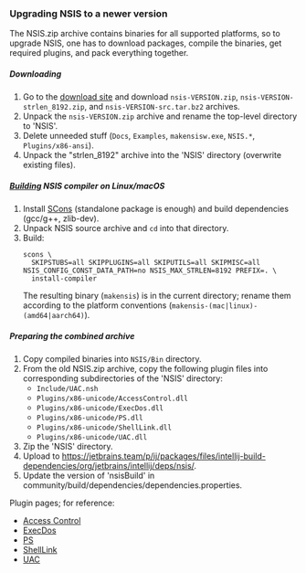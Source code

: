 ### Upgrading NSIS to a newer version

The NSIS.zip archive contains binaries for all supported platforms, so to upgrade NSIS, one has to download packages,
compile the binaries, get required plugins, and pack everything together.

##### Downloading

1. Go to the [download site](https://sourceforge.net/projects/nsis/files/) and download
   `nsis-VERSION.zip`, `nsis-VERSION-strlen_8192.zip`, and `nsis-VERSION-src.tar.bz2` archives.
2. Unpack the `nsis-VERSION.zip` archive and rename the top-level directory to 'NSIS'.
3. Delete unneeded stuff (`Docs`, `Examples`, `makensisw.exe`, `NSIS.*`, `Plugins/x86-ansi`).
4. Unpack the "strlen_8192" archive into the 'NSIS' directory (overwrite existing files).

##### [Building](https://documentation.help/NSIS/SectionG.3.html) NSIS compiler on Linux/macOS

1. Install [SCons](https://scons.org) (standalone package is enough) and build dependencies (gcc/g++, zlib-dev).
2. Unpack NSIS source archive and `cd` into that directory.
3. Build:
   ```
   scons \
     SKIPSTUBS=all SKIPPLUGINS=all SKIPUTILS=all SKIPMISC=all NSIS_CONFIG_CONST_DATA_PATH=no NSIS_MAX_STRLEN=8192 PREFIX=. \
     install-compiler
   ```
   The resulting binary (`makensis`) is in the current directory; rename them according to the platform conventions
   (`makensis-(mac|linux)-(amd64|aarch64)`).

##### Preparing the combined archive

1. Copy compiled binaries into `NSIS/Bin` directory.
2. From the old NSIS.zip archive, copy the following plugin files into corresponding subdirectories of the 'NSIS' directory:
   - `Include/UAC.nsh`
   - `Plugins/x86-unicode/AccessControl.dll`
   - `Plugins/x86-unicode/ExecDos.dll`
   - `Plugins/x86-unicode/PS.dll`
   - `Plugins/x86-unicode/ShellLink.dll`
   - `Plugins/x86-unicode/UAC.dll`
3. Zip the 'NSIS' directory.
4. Upload to https://jetbrains.team/p/ij/packages/files/intellij-build-dependencies/org/jetbrains/intellij/deps/nsis/.
5. Update the version of 'nsisBuild' in community/build/dependencies/dependencies.properties.

Plugin pages; for reference:
- [Access Control](https://nsis.sourceforge.io/AccessControl_plug-in)
- [ExecDos](https://nsis.sourceforge.io/ExecDos_plug-in)
- [PS](https://nsis.sourceforge.io/PS_plug-in)
- [ShellLink](https://nsis.sourceforge.io/ShellLink_plug-in)
- [UAC](https://nsis.sourceforge.io/UAC_plug-in)
